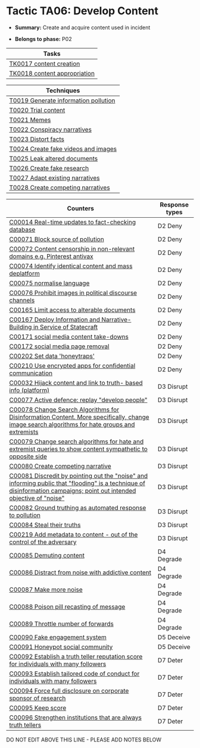 # Tactic TA06: Develop Content

* **Summary:** Create and acquire content used in incident

* **Belongs to phase:** P02



| Tasks |
| ----- |
| [TK0017 content creation](../tasks/TK0017.md) |
| [TK0018 content appropriation](../tasks/TK0018.md) |



| Techniques |
| ---------- |
| [T0019 Generate information pollution](../techniques/T0019.md) |
| [T0020 Trial content](../techniques/T0020.md) |
| [T0021 Memes](../techniques/T0021.md) |
| [T0022 Conspiracy narratives](../techniques/T0022.md) |
| [T0023 Distort facts](../techniques/T0023.md) |
| [T0024 Create fake videos and images](../techniques/T0024.md) |
| [T0025 Leak altered documents](../techniques/T0025.md) |
| [T0026 Create fake research](../techniques/T0026.md) |
| [T0027 Adapt existing narratives](../techniques/T0027.md) |
| [T0028 Create competing narratives](../techniques/T0028.md) |



| Counters | Response types |
| -------- | -------------- |
| [C00014 Real-time updates to fact-checking database](../counters/C00014.md) | D2 Deny |
| [C00071 Block source of pollution](../counters/C00071.md) | D2 Deny |
| [C00072 Content censorship in non-relevant domains e.g. Pinterest antivax](../counters/C00072.md) | D2 Deny |
| [C00074 Identify identical content and mass deplatform](../counters/C00074.md) | D2 Deny |
| [C00075 normalise language](../counters/C00075.md) | D2 Deny |
| [C00076 Prohibit images in political discourse channels](../counters/C00076.md) | D2 Deny |
| [C00165 Limit access to alterable documents](../counters/C00165.md) | D2 Deny |
| [C00167 Deploy Information and Narrative-Building in Service of Statecraft](../counters/C00167.md) | D2 Deny |
| [C00171 social media content take-downs](../counters/C00171.md) | D2 Deny |
| [C00172 social media page removal](../counters/C00172.md) | D2 Deny |
| [C00202 Set data 'honeytraps'](../counters/C00202.md) | D2 Deny |
| [C00210 Use encrypted apps for confidential communication](../counters/C00210.md) | D2 Deny |
| [C00032 Hijack content and link to truth- based info (platform) ](../counters/C00032.md) | D3 Disrupt |
| [C00077 Active defence: replay "develop people"](../counters/C00077.md) | D3 Disrupt |
| [C00078 Change Search Algorithms for Disinformation Content. More specifically, change image search algorithms for hate groups and extremists](../counters/C00078.md) | D3 Disrupt |
| [C00079 Change search algorithms for hate and extremist queries to show content sympathetic to opposite side](../counters/C00079.md) | D3 Disrupt |
| [C00080 Create competing narrative](../counters/C00080.md) | D3 Disrupt |
| [C00081 Discredit by pointing out the "noise" and informing public that "flooding" is a technique of disinformation campaigns; point out intended objective of "noise"](../counters/C00081.md) | D3 Disrupt |
| [C00082 Ground truthing as automated response to pollution](../counters/C00082.md) | D3 Disrupt |
| [C00084 Steal their truths](../counters/C00084.md) | D3 Disrupt |
| [C00219 Add metadata to content - out of the control of the adversary](../counters/C00219.md) | D3 Disrupt |
| [C00085 Demuting content](../counters/C00085.md) | D4 Degrade |
| [C00086 Distract from noise with addictive content](../counters/C00086.md) | D4 Degrade |
| [C00087 Make more noise](../counters/C00087.md) | D4 Degrade |
| [C00088 Poison pill recasting of message](../counters/C00088.md) | D4 Degrade |
| [C00089 Throttle number of forwards](../counters/C00089.md) | D4 Degrade |
| [C00090 Fake engagement system](../counters/C00090.md) | D5 Deceive |
| [C00091 Honeypot social community](../counters/C00091.md) | D5 Deceive |
| [C00092 Establish a truth teller reputation score for individuals with many followers](../counters/C00092.md) | D7 Deter |
| [C00093 Establish tailored code of conduct for individuals with many followers](../counters/C00093.md) | D7 Deter |
| [C00094 Force full disclosure on corporate sponsor of research](../counters/C00094.md) | D7 Deter |
| [C00095 Keep score](../counters/C00095.md) | D7 Deter |
| [C00096 Strengthen institutions that are always truth tellers](../counters/C00096.md) | D7 Deter |


DO NOT EDIT ABOVE THIS LINE - PLEASE ADD NOTES BELOW